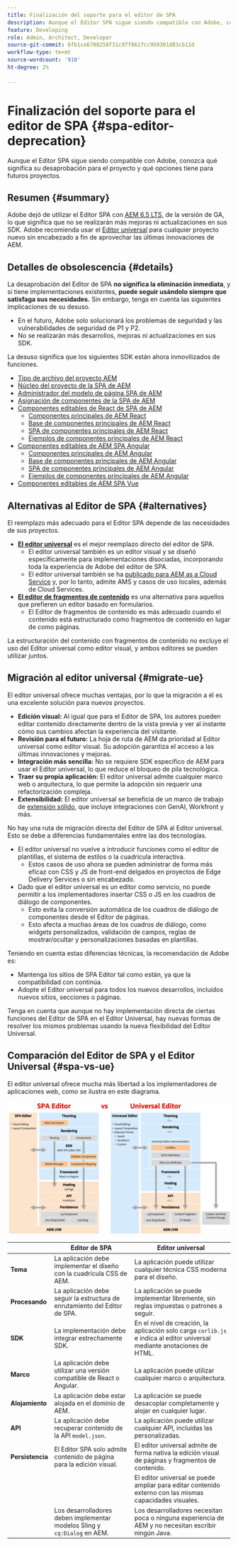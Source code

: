 ```yaml
---
title: Finalización del soporte para el editor de SPA
description: Aunque el Editor SPA sigue siendo compatible con Adobe, conozca qué significa su desaprobación para el proyecto y qué opciones tiene para futuros proyectos.
feature: Developing
role: Admin, Architect, Developer
source-git-commit: 6fb1ce6788258f31c97f861fcc959301d83cb11d
workflow-type: tm+mt
source-wordcount: '910'
ht-degree: 2%

---
```



# Finalización del soporte para el editor de SPA {#spa-editor-deprecation}

Aunque el Editor SPA sigue siendo compatible con Adobe, conozca qué significa su desaprobación para el proyecto y qué opciones tiene para futuros proyectos.

## Resumen {#summary}

Adobe dejó de utilizar el Editor SPA con [AEM 6.5 LTS,](/help/release-notes/release-notes.md#deprecated-and-removed-features) de la versión de GA, lo que significa que no se realizarán más mejoras ni actualizaciones en sus SDK. Adobe recomienda usar el [Editor universal](/help/sites-developing/universal-editor/introduction.md) para cualquier proyecto nuevo sin encabezado a fin de aprovechar las últimas innovaciones de AEM.

## Detalles de obsolescencia {#details}

La desaprobación del Editor de SPA **no significa la eliminación inmediata**, y si tiene implementaciones existentes, **puede seguir usándolo siempre que satisfaga sus necesidades.** Sin embargo, tenga en cuenta las siguientes implicaciones de su desuso.

* En el futuro, Adobe solo solucionará los problemas de seguridad y las vulnerabilidades de seguridad de P1 y P2.
* No se realizarán más desarrollos, mejoras ni actualizaciones en sus SDK.

La desuso significa que los siguientes SDK están ahora inmovilizados de funciones.

* [Tipo de archivo del proyecto AEM](https://github.com/adobe/aem-project-archetype/)
* [Núcleo del proyecto de la SPA de AEM](https://github.com/adobe/aem-spa-project-core)
* [Administrador del modelo de página SPA de AEM](https://github.com/adobe/aem-spa-page-model-manager)
* [Asignación de componentes de la SPA de AEM](https://github.com/adobe/aem-spa-component-mapping)
* [Componentes editables de React de SPA de AEM](https://github.com/adobe/aem-react-editable-components)
   * [Componentes principales de AEM React](https://github.com/adobe/aem-react-core-wcm-components)
   * [Base de componentes principales de AEM React](https://github.com/adobe/aem-react-core-wcm-components-base)
   * [SPA de componentes principales de AEM React](https://github.com/adobe/aem-react-core-wcm-components-spa)
   * [Ejemplos de componentes principales de AEM React](https://github.com/adobe/aem-react-core-wcm-components-examples)
* [Componentes editables de AEM SPA Angular](https://github.com/adobe/aem-angular-editable-components)
   * [Componentes principales de AEM Angular](https://github.com/adobe/aem-angular-core-wcm-components)
   * [Base de componentes principales de AEM Angular](https://github.com/adobe/aem-angular-core-wcm-components-base)
   * [SPA de componentes principales de AEM Angular](https://github.com/adobe/aem-angular-core-wcm-components-spa)
   * [Ejemplos de componentes principales de AEM Angular](https://github.com/adobe/aem-angular-core-wcm-components-examples)
* [Componentes editables de AEM SPA Vue](https://github.com/mavicellc/aem-vue-editable-components)

## Alternativas al Editor de SPA {#alternatives}

El reemplazo más adecuado para el Editor SPA depende de las necesidades de sus proyectos.

* **[El editor universal](/help/sites-developing/universal-editor/introduction.md)** es el mejor reemplazo directo del editor de SPA.
   * El editor universal también es un editor visual y se diseñó específicamente para implementaciones disociadas, incorporando toda la experiencia de Adobe del editor de SPA.
   * El editor universal también se ha [publicado para AEM as a Cloud Service](https://experienceleague.adobe.com/es/docs/experience-manager-cloud-service/content/implementing/developing/universal-editor/introduction) y, por lo tanto, admite AMS y casos de uso locales, además de Cloud Services.
* **[El editor de fragmentos de contenido](/help/assets/content-fragments/content-fragments-managing.md)** es una alternativa para aquellos que prefieren un editor basado en formularios.
   * El Editor de fragmentos de contenido es más adecuado cuando el contenido está estructurado como fragmentos de contenido en lugar de como páginas.

La estructuración del contenido con fragmentos de contenido no excluye el uso del Editor universal como editor visual, y ambos editores se pueden utilizar juntos.

## Migración al editor universal {#migrate-ue}

El editor universal ofrece muchas ventajas, por lo que la migración a él es una excelente solución para nuevos proyectos.

* **Edición visual:** Al igual que para el Editor de SPA, los autores pueden editar contenido directamente dentro de la vista previa y ver al instante cómo sus cambios afectan la experiencia del visitante.
* **Revisión para el futuro:** La hoja de ruta de AEM da prioridad al Editor universal como editor visual. Su adopción garantiza el acceso a las últimas innovaciones y mejoras.
* **Integración más sencilla:** No se requiere SDK específico de AEM para usar el Editor universal, lo que reduce el bloqueo de pila tecnológica.
* **Traer su propia aplicación:** El editor universal admite cualquier marco web o arquitectura, lo que permite la adopción sin requerir una refactorización compleja.
* **Extensibilidad:** El editor universal se beneficia de un marco de trabajo de [extensión sólido,](https://experienceleague.adobe.com/en/docs/experience-manager-cloud-service/content/implementing/developing/universal-editor/extending) que incluye integraciones con GenAI, Workfront y más.

No hay una ruta de migración directa del Editor de SPA al Editor universal. Esto se debe a diferencias fundamentales entre las dos tecnologías.

* El editor universal no vuelve a introducir funciones como el editor de plantillas, el sistema de estilos o la cuadrícula interactiva.
   * Estos casos de uso ahora se pueden administrar de forma más eficaz con CSS y JS de front-end delgados en proyectos de Edge Delivery Services o sin encabezado.
* Dado que el editor universal es un editor como servicio, no puede permitir a los implementadores insertar CSS o JS en los cuadros de diálogo de componentes.
   * Esto evita la conversión automática de los cuadros de diálogo de componentes desde el Editor de páginas.
   * Esto afecta a muchas áreas de los cuadros de diálogo, como widgets personalizados, validación de campos, reglas de mostrar/ocultar y personalizaciones basadas en plantillas.

Teniendo en cuenta estas diferencias técnicas, la recomendación de Adobe es:

* Mantenga los sitios de SPA Editor tal como están, ya que la compatibilidad con continúa.
* Adopte el Editor universal para todos los nuevos desarrollos, incluidos nuevos sitios, secciones o páginas.

Tenga en cuenta que aunque no hay implementación directa de ciertas funciones del Editor de SPA en el Editor Universal, hay nuevas formas de resolver los mismos problemas usando la nueva flexibilidad del Editor Universal.

## Comparación del Editor de SPA y el Editor Universal {#spa-vs-ue}

El editor universal ofrece mucha más libertad a los implementadores de aplicaciones web, como se ilustra en este diagrama.

![Comparación de las arquitecturas del editor universal y del editor de SPA](assets/spa-editor-vs-ue.png)

|  | Editor de SPA  | Editor universal |
|---|---|---|
| **Tema** | La aplicación debe implementar el diseño con la cuadrícula CSS de AEM. | La aplicación puede utilizar cualquier técnica CSS moderna para el diseño. |
| **Procesando** | La aplicación debe seguir la estructura de enrutamiento del Editor de SPA. | La aplicación se puede implementar libremente, sin reglas impuestas o patrones a seguir. |
| **SDK** | La implementación debe integrar estrechamente SDK. | En el nivel de creación, la aplicación solo carga `corlib.js` e indica al editor universal mediante anotaciones de HTML. |
| **Marco** | La aplicación debe utilizar una versión compatible de React o Angular. | La aplicación puede utilizar cualquier marco o arquitectura. |
| **Alojamiento** | La aplicación debe estar alojada en el dominio de AEM. | La aplicación se puede desacoplar completamente y alojar en cualquier lugar. |
| **API** | La aplicación debe recuperar contenido de la API `model.json`. | La aplicación puede utilizar cualquier API, incluidas las personalizadas. |
| **Persistencia** | El Editor SPA solo admite contenido de página para la edición visual. | El editor universal admite de forma nativa la edición visual de páginas y fragmentos de contenido. |
|  |  | El editor universal se puede ampliar para editar contenido externo con las mismas capacidades visuales. |
|  | Los desarrolladores deben implementar modelos Sling y `cq:Dialog` en AEM. | Los desarrolladores necesitan poca o ninguna experiencia de AEM y no necesitan escribir ningún Java. |
